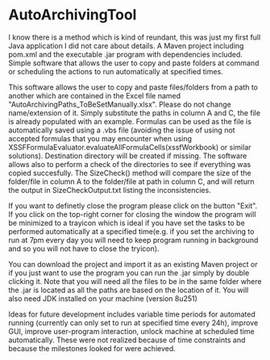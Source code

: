 # AutoArchivingTool

I know there is a method which is kind of reundant, this was just my first full Java application I did not care about details. A Maven project including pom.xml and the executable .jar program with dependencies included. Simple software that allows the user to copy and paste folders at command or scheduling the actions 
to run automatically at specified times.

This software allows the user to copy and paste files/folders from a path to another which are contained in the Excel file named "AutoArchivingPaths_ToBeSetManually.xlsx". Please do not change name/extension of it. Simply substitute the paths in column A and C, the file is already populated with an example. Formulas can be used as the file is automatically saved using a .vbs file (avoiding the issue of using not accepted formulas that you may encounter when using XSSFFormulaEvaluator.evaluateAllFormulaCells(xssfWorkbook) or similar solutions). Destination directory will be created if missing. The software allows also to perform a check of the directories to see if everything was copied succesfully. The SizeCheck() method will compare the size of the folder/file in column A to the folder/file at path in column C, and will return the output in SizeCheckOutput.txt listing the inconsistencies.

If you want to definetly close the program please click on the button "Exit". If you click on the top-right corner for closing the window the program will be minimized to a trayicon which is ideal if you have set the tasks to be performed automatically at a specified time(e.g. if you set the archiving to run at 7pm every day you will need to keep program running in background and so you will not have to close the tryicon).

You can download the project and import it as an existing Maven project or if you just want to use the program you can run the .jar simply by double clicking it. Note that you will need all the files to be in the same folder where the .jar is located as all the paths are based on the location of it. You will also need JDK installed on your machine (version 8u251)

Ideas for future development includes variable time periods for automated running (currently can only set to run at specified time every 24h), improve GUI, improve user-program interaction, unlock machine at scheduled time automatically. These were not realized because of time constraints and because the milestones looked for were achieved. 
